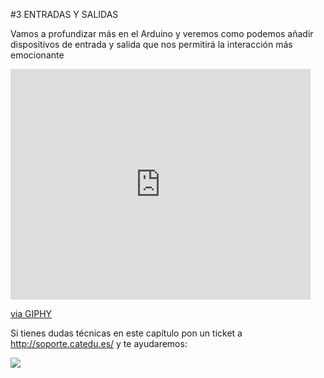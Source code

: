 #3 ENTRADAS Y SALIDAS

Vamos a profundizar más en el Arduino y veremos como podemos añadir dispositivos de entrada y salida que nos permitirá la interacción más emocionante

<iframe src="https://giphy.com/embed/Cwtfo6IwfkSbK" width="480" height="369" frameBorder="0" class="giphy-embed" allowFullScreen></iframe><p><a href="https://giphy.com/gifs/10k-Cwtfo6IwfkSbK">via GIPHY</a></p>

Si tienes dudas técnicas en este capítulo pon un ticket a http://soporte.catedu.es/ y te ayudaremos:


![](http://aularagon.catedu.es/materialesaularagon2013/Arduino-codigo/travoltin.gif)

